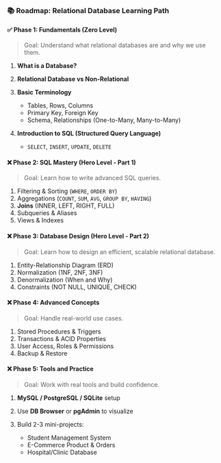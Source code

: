### 📚 Roadmap: Relational Database Learning Path

#### ✅ **Phase 1: Fundamentals (Zero Level)**

> Goal: Understand what relational databases are and why we use them.

1. **What is a Database?**

2. **Relational Database vs Non-Relational**

3. **Basic Terminology**

   * Tables, Rows, Columns
   * Primary Key, Foreign Key
   * Schema, Relationships (One-to-Many, Many-to-Many)

4. **Introduction to SQL (Structured Query Language)**

   * `SELECT`, `INSERT`, `UPDATE`, `DELETE`

#### ❌ **Phase 2: SQL Mastery (Hero Level - Part 1)**

> Goal: Learn how to write advanced SQL queries.

1. Filtering & Sorting (`WHERE`, `ORDER BY`)
2. Aggregations (`COUNT`, `SUM`, `AVG`, `GROUP BY`, `HAVING`)
3. **Joins** (INNER, LEFT, RIGHT, FULL)
4. Subqueries & Aliases
5. Views & Indexes

#### ❌ **Phase 3: Database Design (Hero Level - Part 2)**

> Goal: Learn how to design an efficient, scalable relational database.

1. Entity-Relationship Diagram (ERD)
2. Normalization (1NF, 2NF, 3NF)
3. Denormalization (When and Why)
4. Constraints (NOT NULL, UNIQUE, CHECK)

#### ❌ **Phase 4: Advanced Concepts**

> Goal: Handle real-world use cases.

1. Stored Procedures & Triggers
2. Transactions & ACID Properties
3. User Access, Roles & Permissions
4. Backup & Restore

#### ❌ **Phase 5: Tools and Practice**

> Goal: Work with real tools and build confidence.

1. **MySQL / PostgreSQL / SQLite** setup
2. Use **DB Browser** or **pgAdmin** to visualize
3. Build 2-3 mini-projects:

   * Student Management System
   * E-Commerce Product & Orders
   * Hospital/Clinic Database

